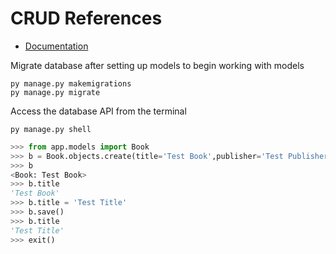 # CRUD References

* <a href="https://docs.djangoproject.com/en/5.0/intro/tutorial02/" target="_blank">Documentation</a>
<!-- * <a href="" target="_blank">Template</a> -->

Migrate database after setting up models to begin working with models

    py manage.py makemigrations
    py manage.py migrate

Access the database API from the terminal

    py manage.py shell

```py
>>> from app.models import Book
>>> b = Book.objects.create(title='Test Book',publisher='Test Publisher',author='Test Author')
>>> b
<Book: Test Book>
>>> b.title
'Test Book'
>>> b.title = 'Test Title'
>>> b.save()
>>> b.title
'Test Title'
>>> exit()
```